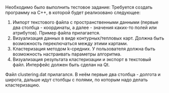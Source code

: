 Необходимо было выполнить тестовое задание:
Требуется создать программу на C++, в которой будет реализовано следующее:
1) Импорт текстового файла с пространственными данными (первые два столбца - координаты, а далее - значения каких-то полей или атрибутов). Пример файла прилагается. 
2) Визуализация данных в виде контурных/тепловых карт. Должна быть возможность переключаться между этими картами.
3) Кластеризация методом k-средних. У пользователя должна быть возможность настраивать параметры алгоритма.
4) Визуализация результата кластеризации и экспорт в текстовый файл.
Интерфейс должен быть сделан на Qt.

Файл clustering.dat прилагался. В неём первые два столбца - долгота и широта, дальше идут столбцы с полями, по которым надо делать кластеризацию.
